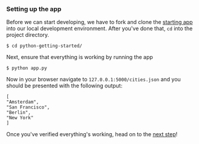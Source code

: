### Setting up the app

Before we can start developing, we have to fork and clone the [starting
app](https://github.com/wercker/getting-started-python) into our local
development environment. After you've done that, `cd` into the project
directory.

```
$ cd python-getting-started/
```

Next, ensure that everything is working by running the app

```
$ python app.py
```

Now in your browser navigate to `127.0.0.1:5000/cities.json` and you should be
presented with the following output:

```
[
"Amsterdam",
"San Francisco",
"Berlin",
"New York"
]
```

Once you've verified everything's working, head on to the [next
step](http://devcenter.wercker.com/docs/getting-started/developing.html)!
